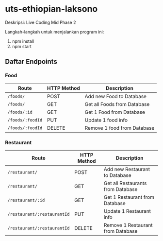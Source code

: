 # uts-ethiopian-laksono

Deskripsi:
Live Coding Mid Phase 2

Langkah-langkah untuk menjalankan program ini:
1. npm install
2. npm start

## Daftar Endpoints

### Food

|Route | HTTP Method | Description |
|------|------|-------------|
|`/foods/` | POST | Add new Food to Database |
|`/foods/` | GET | Get all Foods from Database|
|`/foods/:id` | GET | Get 1 Food from Database|
|`/foods/:foodId` | PUT | Update 1 food info |
|`/foods/:foodId` | DELETE | Remove 1 food from Database |


### Restaurant

|Route | HTTP Method | Description |
|------|------|-------------|
|`/restaurant/` | POST | Add new Restaurant to Database |
|`/restaurant/` | GET | Get all Restaurants from Database|
|`/restaurant/:id` | GET | Get 1 Restaurant from Database|
|`/restaurant/:restaurantId` | PUT | Update 1 Restaurant info |
|`/restaurant/:restaurantId` | DELETE | Remove 1 Restaurant from Database |

